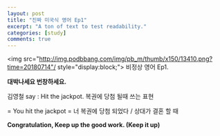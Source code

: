 ```yaml
---
layout: post
title: "진짜 미국식 영어 Ep1"
excerpt: "A ton of text to test readability."
categories: [study]
comments: true
---
```


<img src="http://img.podbbang.com/img/pb_m/thumb/x150/13410.png?time=20180714"/ style="display:block;">
비정상 영어 Ep1. 

<b> 대박나세요 번창하세요. </b>

김영철 say : Hit the jackpot. 복권에 당첨 될때 쓰는 표현

= You hit the jackpot = 너 복권에 당첨 되었다 / 상대가 결혼 할 때

<b>Congratulation, Keep up the good work. &#40;Keep it up&#41;</b>
